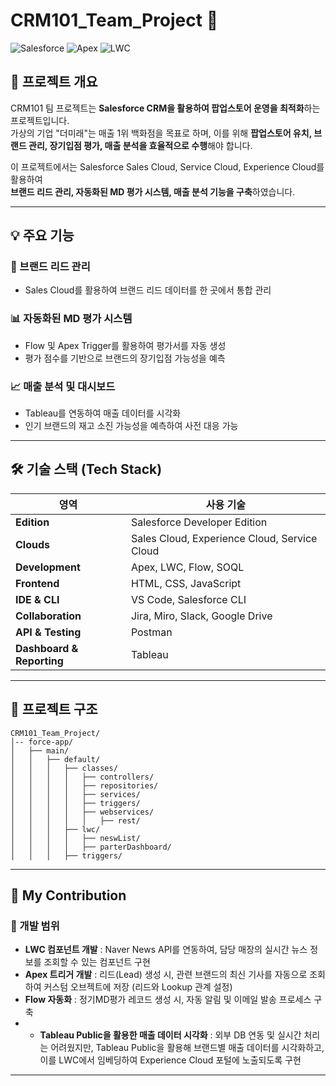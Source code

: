 # CRM101_Team_Project 🚀  

![Salesforce](https://img.shields.io/badge/Salesforce-00A1E0?style=flat&logo=Salesforce&logoColor=white)
![Apex](https://img.shields.io/badge/Apex-009EDB?style=flat&logo=Salesforce&logoColor=white)
![LWC](https://img.shields.io/badge/LWC-FF9900?style=flat&logo=Lightning&logoColor=white)

## 📌 프로젝트 개요  
CRM101 팀 프로젝트는 **Salesforce CRM을 활용하여 팝업스토어 운영을 최적화**하는 프로젝트입니다.  
가상의 기업 "더미래"는 매출 1위 백화점을 목표로 하며, 이를 위해 **팝업스토어 유치, 브랜드 관리, 장기입점 평가, 매출 분석을 효율적으로 수행**해야 합니다.  

이 프로젝트에서는 Salesforce Sales Cloud, Service Cloud, Experience Cloud를 활용하여  
**브랜드 리드 관리, 자동화된 MD 평가 시스템, 매출 분석 기능을 구축**하였습니다.  

---

## 💡 주요 기능  
### 🎯 브랜드 리드 관리  
- Sales Cloud를 활용하여 브랜드 리드 데이터를 한 곳에서 통합 관리  

### 📊 자동화된 MD 평가 시스템  
- Flow 및 Apex Trigger를 활용하여 평가서를 자동 생성  
- 평가 점수를 기반으로 브랜드의 장기입점 가능성을 예측  

### 📈 매출 분석 및 대시보드  
- Tableau를 연동하여 매출 데이터를 시각화  
- 인기 브랜드의 재고 소진 가능성을 예측하여 사전 대응 가능  

---

## 🛠 기술 스택 (Tech Stack)
| 영역       | 사용 기술 |
|------------|--------------------------------|
| **Edition** | Salesforce Developer Edition |
| **Clouds** | Sales Cloud, Experience Cloud, Service Cloud|
| **Development** | Apex, LWC, Flow, SOQL |
| **Frontend** | HTML, CSS, JavaScript |
| **IDE & CLI** | VS Code, Salesforce CLI |
| **Collaboration** | Jira, Miro, Slack, Google Drive |
| **API & Testing** | Postman |
| **Dashboard & Reporting** | Tableau |

---

## 📂 프로젝트 구조  
```
CRM101_Team_Project/
│-- force-app/
│   ├── main/
│   │   ├── default/
│   │   │   ├── classes/
│   │   │   │   ├── controllers/
│   │   │   │   ├── repositories/
│   │   │   │   ├── services/
│   │   │   │   ├── triggers/
│   │   │   │   ├── webservices/
│   │   │   │   │   ├── rest/
│   │   │   ├── lwc/
│   │   │   │   ├── neswList/
│   │   │   │   ├── parterDashboard/
│   │   │   ├── triggers/
```
---

## 📌 My Contribution  
### 🔹 개발 범위  
- **LWC 컴포넌트 개발** : Naver News API를 연동하여, 담당 매장의 실시간 뉴스 정보를 조회할 수 있는 컴포넌트 구현
- **Apex 트리거 개발** : 리드(Lead) 생성 시, 관련 브랜드의 최신 기사를 자동으로 조회하여 커스텀 오브젝트에 저장 (리드와 Lookup 관계 설정)
- **Flow 자동화** : 정기MD평가 레코드 생성 시, 자동 알림 및 이메일 발송 프로세스 구축
- - **Tableau Public을 활용한 매출 데이터 시각화** : 외부 DB 연동 및 실시간 처리는 어려웠지만, Tableau Public을 활용해 브랜드별 매출 데이터를 시각화하고, 이를 LWC에서 임베딩하여 Experience Cloud 포털에 노출되도록 구현

---
